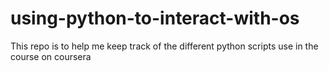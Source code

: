 # using-python-to-interact-with-os
This repo is to help me keep track of the different python scripts use in the course on coursera 
